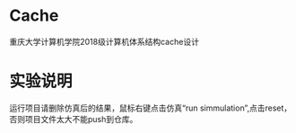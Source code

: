 # Cache
 重庆大学计算机学院2018级计算机体系结构cache设计
# 实验说明
 运行项目请删除仿真后的结果，鼠标右键点击仿真“run simmulation”,点击reset，否则项目文件太大不能push到仓库。
